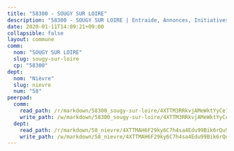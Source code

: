```yaml
---
title: "58300 - SOUGY SUR LOIRE"
description: "58300 - SOUGY SUR LOIRE | Entraide, Annonces, Initiatives"
date: 2020-01-11T14:09:21+09:00
collapsible: false
layout: commune
comm:
  nom: "SOUGY SUR LOIRE"
  slug: sougy-sur-loire
  cp: "58300"
dept:
  nom: "Nièvre"
  slug: nievre
  num: "58"
peerpad:
  comm:
    read_path: /r/markdown/58300_sougy-sur-loire/4XTTM3RRkvjAMeWktYyCe1HtM46mF4sK9dqZCkozdSFJF4doZ
    write_path: /w/markdown/58300_sougy-sur-loire/4XTTM3RRkvjAMeWktYyCe1HtM46mF4sK9dqZCkozdSFJF4doZ-K3TgTfq7uv85dUeBBYiwCcP3nw6gFSjPrbCLnwSAVPKi9nYnhnE3j3cuAQKBt2TtGDLCo7L9A6WhLt9dU6xypoS35nimLAvBH9HpEhydgncHQNY1t6FdwxhiuyUsHTQqZ5xCrk91
  dept:
    read_path: /r/markdown/58_nievre/4XTTMAH6F29ky6C7h4sa4Edu99Bik6rQu9XbiuBD1DvLw22pb
    write_path: /w/markdown/58_nievre/4XTTMAH6F29ky6C7h4sa4Edu99Bik6rQu9XbiuBD1DvLw22pb-K3TgUtHs3LnA4VP5N1eQxK9UkiWFz8M5ZP7N97wnUEM9Wfw65apM3LnvEX8HhP2Sd27LDh5t4GgmkbGDUaCqpnkD9BJGbaMbkS8idf1DYkYaRo6rACHXiR4PjahH89PiAFqFL3Lf
---
```


